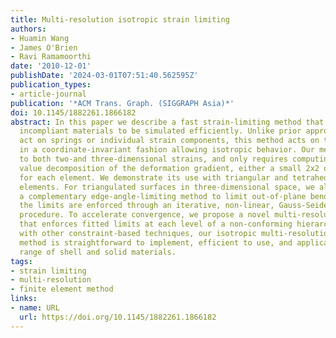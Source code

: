 ```yaml
---
title: Multi-resolution isotropic strain limiting
authors:
- Huamin Wang
- James O'Brien
- Ravi Ramamoorthi
date: '2010-12-01'
publishDate: '2024-03-01T07:51:40.562595Z'
publication_types:
- article-journal
publication: '*ACM Trans. Graph. (SIGGRAPH Asia)*'
doi: 10.1145/1882261.1866182
abstract: In this paper we describe a fast strain-limiting method that allows stiff,
  incompliant materials to be simulated efficiently. Unlike prior approaches, which
  act on springs or individual strain components, this method acts on the strain tensors
  in a coordinate-invariant fashion allowing isotropic behavior. Our method applies
  to both two-and three-dimensional strains, and only requires computing the singular
  value decomposition of the deformation gradient, either a small 2x2 or 3x3 matrix,
  for each element. We demonstrate its use with triangular and tetrahedral linear-basis
  elements. For triangulated surfaces in three-dimensional space, we also describe
  a complementary edge-angle-limiting method to limit out-of-plane bending. All of
  the limits are enforced through an iterative, non-linear, Gauss-Seidel-like constraint
  procedure. To accelerate convergence, we propose a novel multi-resolution algorithm
  that enforces fitted limits at each level of a non-conforming hierarchy. Compared
  with other constraint-based techniques, our isotropic multi-resolution strain-limiting
  method is straightforward to implement, efficient to use, and applicable to a wide
  range of shell and solid materials.
tags:
- strain limiting
- multi-resolution
- finite element method
links:
- name: URL
  url: https://doi.org/10.1145/1882261.1866182
---
```

